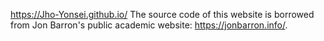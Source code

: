 https://Jho-Yonsei.github.io/
The source code of this website is borrowed from Jon Barron's public academic website: https://jonbarron.info/.